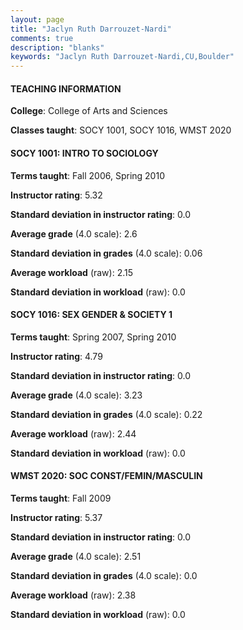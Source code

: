 ```yaml
---
layout: page
title: "Jaclyn Ruth Darrouzet-Nardi" 
comments: true
description: "blanks"
keywords: "Jaclyn Ruth Darrouzet-Nardi,CU,Boulder"
---
```

<head>
<script src="https://ajax.googleapis.com/ajax/libs/jquery/2.1.3/jquery.min.js"></script>
<script src="https://dl.dropboxusercontent.com/s/pc42nxpaw1ea4o9/highcharts.js?dl=0"></script>
<!-- <script src="../assets/js/highcharts.js"></script> -->
<style type="text/css">@font-face {
	font-family: "Bebas Neue";
	src: url(https://www.filehosting.org/file/details/544349/BebasNeue Regular.otf) format("opentype");
	}
	h1.Bebas { 
		font-family: "Bebas Neue", Verdana, Tahoma;
	}
</style>
</head>
	   
#### TEACHING INFORMATION

**College**: College of Arts and Sciences

**Classes taught**: SOCY 1001, SOCY 1016, WMST 2020

#### SOCY 1001: INTRO TO SOCIOLOGY

**Terms taught**: Fall 2006, Spring 2010

**Instructor rating**: 5.32

**Standard deviation in instructor rating**: 0.0

**Average grade** (4.0 scale): 2.6

**Standard deviation in grades** (4.0 scale): 0.06

**Average workload** (raw): 2.15

**Standard deviation in workload** (raw): 0.0

#### SOCY 1016: SEX GENDER & SOCIETY 1

**Terms taught**: Spring 2007, Spring 2010

**Instructor rating**: 4.79

**Standard deviation in instructor rating**: 0.0

**Average grade** (4.0 scale): 3.23

**Standard deviation in grades** (4.0 scale): 0.22

**Average workload** (raw): 2.44

**Standard deviation in workload** (raw): 0.0

#### WMST 2020: SOC CONST/FEMIN/MASCULIN

**Terms taught**: Fall 2009

**Instructor rating**: 5.37

**Standard deviation in instructor rating**: 0.0

**Average grade** (4.0 scale): 2.51

**Standard deviation in grades** (4.0 scale): 0.0

**Average workload** (raw): 2.38

**Standard deviation in workload** (raw): 0.0

